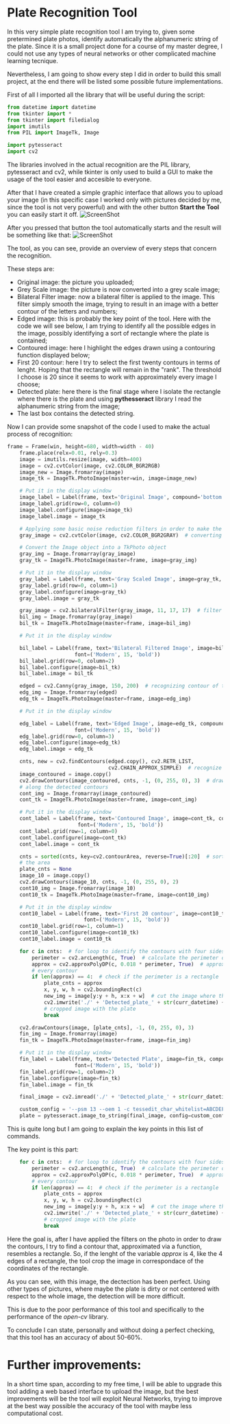 # Plate Recognition Tool

In this very simple plate recognition tool I am trying to, given some pretermined plate photos, identify automatically the alphanumeric string of the plate. Since it is a small project done for a course of my master degree, I could not use any types of neural networks or other complicated machine learning tecnique. 

Nevertheless, I am going to show every step I did in order to build this small project, at the end there will be listed some possible future implementations.

First of all I imported all the library that will be useful during the script:
```python
from datetime import datetime
from tkinter import *
from tkinter import filedialog
import imutils
from PIL import ImageTk, Image

import pytesseract
import cv2
```

The libraries involved in the actual recognition are the PIL library, pytesseract and cv2, while tkinter is only used to build a GUI to make the usage of the tool easier and accesible to everyone.

After that I have created a simple graphic interface that allows you to upload your image (in this specific case I worked only with pictures decided by me, since the tool is not very powerful) and with the other button **Start the Tool** you can easily start it off.
![ScreenShot](/screenshots/overview.png)

After you pressed that button the tool automatically starts and the result will be something like that:
![ScreenShot](/screenshots/function_tool.png)

The tool, as you can see, provide an overview of every steps that concern the recognition.

These steps are:
- Original image: the picture you uploaded;
- Grey Scale image: the picture is now converted into a grey scale image;
- Bilateral Filter image: now a bilateral filter is applied to the image. This filter simply smooth the image, trying to result in an image with a better contour of the letters and numbers;
- Edged image: this is probably the key point of the tool. Here with the code we will see below, I am trying to identify all the possible edges in the image, possibly identifying a sort of rectangle where the plate is contained;
- Contoured image: here I highlight the edges drawn using a contouring function displayed below;
- First 20 contour: here I try to select the first twenty contours in terms of lenght. Hoping that the rectangle will remain in the "rank". The threshold I choose is 20 since it seems to work with approximately every image I choose;
- Detected plate: here there is the final stage where I isolate the rectangle where there is the plate and using **pythesseract** library I read the alphanumeric string from the image;
- The last box contains the detected string.   

Now I can provide some snapshot of the code I used to make the actual process of recognition:
```python
frame = Frame(win, height=680, width=width - 40)
    frame.place(relx=0.01, rely=0.3)
    image = imutils.resize(image, width=400)
    image = cv2.cvtColor(image, cv2.COLOR_BGR2RGB)
    image_new = Image.fromarray(image)
    image_tk = ImageTk.PhotoImage(master=win, image=image_new)

    # Put it in the display window
    image_label = Label(frame, text='Original Image', compound='bottom', font=('Modern', 15, 'bold'))
    image_label.grid(row=0, column=0)
    image_label.configure(image=image_tk)
    image_label.image = image_tk

    # Applying some basic noise reduction filters in order to make the plate better recognizable
    gray_image = cv2.cvtColor(image, cv2.COLOR_BGR2GRAY)  # converting to grayscale

    # Convert the Image object into a TkPhoto object
    gray_img = Image.fromarray(gray_image)
    gray_tk = ImageTk.PhotoImage(master=frame, image=gray_img)

    # Put it in the display window
    gray_label = Label(frame, text='Gray Scaled Image', image=gray_tk, compound='bottom', font=('Modern', 15, 'bold'))
    gray_label.grid(row=0, column=1)
    gray_label.configure(image=gray_tk)
    gray_label.image = gray_tk

    gray_image = cv2.bilateralFilter(gray_image, 11, 17, 17)  # filter to reduce noise conserving the borders
    bil_img = Image.fromarray(gray_image)
    bil_tk = ImageTk.PhotoImage(master=frame, image=bil_img)

    # Put it in the display window

    bil_label = Label(frame, text='Bilateral Filtered Image', image=bil_tk, compound='bottom',
                      font=('Modern', 15, 'bold'))
    bil_label.grid(row=0, column=2)
    bil_label.configure(image=bil_tk)
    bil_label.image = bil_tk

    edged = cv2.Canny(gray_image, 150, 200)  # recognizing contour of the image
    edg_img = Image.fromarray(edged)
    edg_tk = ImageTk.PhotoImage(master=frame, image=edg_img)

    # Put it in the display window

    edg_label = Label(frame, text='Edged Image', image=edg_tk, compound='bottom',
                      font=('Modern', 15, 'bold'))
    edg_label.grid(row=0, column=3)
    edg_label.configure(image=edg_tk)
    edg_label.image = edg_tk

    cnts, new = cv2.findContours(edged.copy(), cv2.RETR_LIST,
                                 cv2.CHAIN_APPROX_SIMPLE)  # recognize the continuing point in an image
    image_contoured = image.copy()
    cv2.drawContours(image_contoured, cnts, -1, (0, 255, 0), 3)  # draw a green line with thickness 3
    # along the detected contours
    cont_img = Image.fromarray(image_contoured)
    cont_tk = ImageTk.PhotoImage(master=frame, image=cont_img)

    # Put it in the display window
    cont_label = Label(frame, text='Contoured Image', image=cont_tk, compound='bottom',
                       font=('Modern', 15, 'bold'))
    cont_label.grid(row=1, column=0)
    cont_label.configure(image=cont_tk)
    cont_label.image = cont_tk

    cnts = sorted(cnts, key=cv2.contourArea, reverse=True)[:20]  # sorting contours and selecting the first 10 based on
    # the area
    plate_cnts = None
    image_10 = image.copy()
    cv2.drawContours(image_10, cnts, -1, (0, 255, 0), 2)
    cont10_img = Image.fromarray(image_10)
    cont10_tk = ImageTk.PhotoImage(master=frame, image=cont10_img)

    # Put it in the display window
    cont10_label = Label(frame, text='First 20 contour', image=cont10_tk, compound='bottom',
                         font=('Modern', 15, 'bold'))
    cont10_label.grid(row=1, column=1)
    cont10_label.configure(image=cont10_tk)
    cont10_label.image = cont10_tk

    for c in cnts:  # for loop to identify the contours with four sides
        perimeter = cv2.arcLength(c, True)  # calculate the perimeter of every contour
        approx = cv2.approxPolyDP(c, 0.018 * perimeter, True)  # approximate with a corresponding shape the perimeter of
        # every contour
        if len(approx) == 4:  # check if the perimeter is a rectangle
            plate_cnts = approx
            x, y, w, h = cv2.boundingRect(c)
            new_img = image[y:y + h, x:x + w]  # cut the image where the rect is found
            cv2.imwrite('./' + 'Detected_plate_' + str(curr_datetime) + '.png', new_img)  # saving the
            # cropped image with the plate
            break

    cv2.drawContours(image, [plate_cnts], -1, (0, 255, 0), 3)
    fin_img = Image.fromarray(image)
    fin_tk = ImageTk.PhotoImage(master=frame, image=fin_img)

    # Put it in the display window
    fin_label = Label(frame, text='Detected Plate', image=fin_tk, compound='bottom',
                      font=('Modern', 15, 'bold'))
    fin_label.grid(row=1, column=2)
    fin_label.configure(image=fin_tk)
    fin_label.image = fin_tk

    final_image = cv2.imread('./' + 'Detected_plate_' + str(curr_datetime) + '.png')

    custom_config = '--psm 13 --oem 1 -c tessedit_char_whitelist=ABCDEFGHIJKLMNOPQRSTUVWXYZ0123456789-'
    plate = pytesseract.image_to_string(final_image, config=custom_config)
```

This is quite long but I am going to explain the key points in this list of commands.

The key point is this part:
```python
    for c in cnts:  # for loop to identify the contours with four sides
        perimeter = cv2.arcLength(c, True)  # calculate the perimeter of every contour
        approx = cv2.approxPolyDP(c, 0.018 * perimeter, True)  # approximate with a corresponding shape the perimeter of
        # every contour
        if len(approx) == 4:  # check if the perimeter is a rectangle
            plate_cnts = approx
            x, y, w, h = cv2.boundingRect(c)
            new_img = image[y:y + h, x:x + w]  # cut the image where the rect is found
            cv2.imwrite('./' + 'Detected_plate_' + str(curr_datetime) + '.png', new_img)  # saving the
            # cropped image with the plate
            break
```

Here the goal is, after I have applied the filters on the photo in order to draw the contours, I try to find a contour that, approximated via a function, resembles a rectangle. So, if the lenght of the variable *approx* is 4, like the 4 edges of a rectangle, the tool crop the image in correspondace of the coordinates of the rectangle.

As you can see, with this image, the dectection has been perfect. Using other types of pictures, where maybe the plate is dirty or not centered with respect to the whole image, the detection will be more difficult. 

This is due to the poor performance of this tool and specifically to the performance of the *open-cv* library. 

To conclude I can state, personally and without doing a perfect checking, that this tool has an accuracy of about 50-60%.

# Further improvements:

In a short time span, according to my free time, I will be able to upgrade this tool adding a web based interface to upload the image, but the best improvements will be the tool will exploit Neural Networks, trying to improve at the best way possible the accuracy of the tool with maybe less computational cost.




